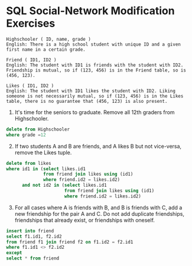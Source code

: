 # SQL Social-Network Modification Exercises

    Highschooler ( ID, name, grade )
    English: There is a high school student with unique ID and a given first name in a certain grade.
    
    Friend ( ID1, ID2 )
    English: The student with ID1 is friends with the student with ID2. Friendship is mutual, so if (123, 456) is in the Friend table, so is (456, 123).

    Likes ( ID1, ID2 )
    English: The student with ID1 likes the student with ID2. Liking someone is not necessarily mutual, so if (123, 456) is in the Likes table, there is no guarantee that (456, 123) is also present.

1. It's time for the seniors to graduate. Remove all 12th graders from Highschooler. 

```sql
delete from Highschooler
where grade =12
```

2. If two students A and B are friends, and A likes B but not vice-versa, remove the Likes tuple. 

```sql
delete from likes
where id1 in (select likes.id1 
              from friend join likes using (id1) 
              where friend.id2 = likes.id2) 
      and not id2 in (select likes.id1 
                      from friend join likes using (id1) 
                      where friend.id2 = likes.id2)
```

3. For all cases where A is friends with B, and B is friends with C, add a new friendship for the pair A and C. Do not add duplicate friendships, friendships that already exist, or friendships with oneself. 

```sql
insert into friend
select f1.id1, f2.id2
from friend f1 join friend f2 on f1.id2 = f2.id1
where f1.id1 <> f2.id2
except
select * from friend
```

